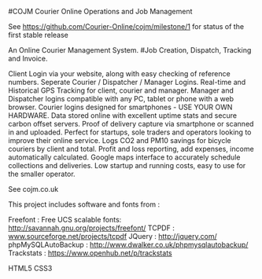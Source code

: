 #COJM
Courier Online Operations and Job Management

See https://github.com/Courier-Online/cojm/milestone/1 for status of the first stable release

An Online Courier Management System.
#Job Creation, Dispatch, Tracking and Invoice.

Client Login via your website, along with easy checking of reference numbers.
Seperate Courier / Dispatcher / Manager Logins.
Real-time and Historical GPS Tracking for client, courier and manager.
Manager and Dispatcher logins compatible with any PC, tablet or phone with a web browser.
Courier logins designed for smartphones - USE YOUR OWN HARDWARE.
Data stored online with excellent uptime stats and secure carbon offset servers.
Proof of delivery capture via smartphone or scanned in and uploaded.
Perfect for startups, sole traders and operators looking to improve their online service.
Logs CO2 and PM10 savings for bicycle couriers by client and total.
Profit and loss reporting, add expenses, income automatically calculated.
Google maps interface to accurately schedule collections and deliveries.
Low startup and running costs, easy to use for the smaller operator.

See cojm.co.uk

This project includes software and fonts from :

Freefont : Free UCS scalable fonts: http://savannah.gnu.org/projects/freefont/
TCPDF : www.sourceforge.net/projects/tcpdf
JQuery : http://jquery.com/
phpMySQLAutoBackup : http://www.dwalker.co.uk/phpmysqlautobackup/
Trackstats : https://www.openhub.net/p/trackstats

HTML5 CSS3